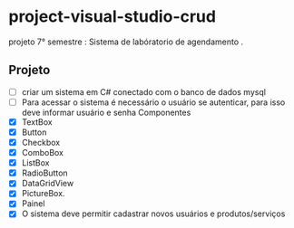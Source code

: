 # project-visual-studio-crud
 projeto 7° semestre : Sistema de labóratorio de agendamento .

## Projeto
- [ ] criar um sistema em C# conectado com o banco de dados mysql
- [ ] Para acessar o sistema é necessário o usuário se autenticar, para isso deve informar usuário e senha
 Componentes
 - [x] TextBox
 - [x] Button
 - [x] Checkbox
 - [x] ComboBox
 - [x] ListBox
 - [x] RadioButton
 - [x] DataGridView
 - [x] PictureBox.
 - [x] Painel
- [x] O sistema deve permitir cadastrar novos usuários e produtos/serviços
